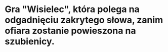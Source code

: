 # Gra "Wisielec", która polega na odgadnięciu zakrytego słowa, zanim ofiara zostanie powieszona na szubienicy.
